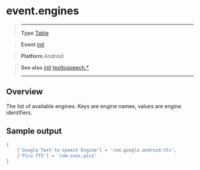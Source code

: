 # event.engines

> --------------------- ------------------------------------------------------------------------------------------
> __Type__              [Table](https://docs.coronalabs.com/api/type/Table.html)

> __Event__             [init](/plugin/texttospeech/event/init/)

> __Platform__          Android

> __See also__          [init](/plugin/texttospeech/event/init/)
>						[texttospeech.*](/plugin/texttospeech/)
> --------------------- ------------------------------------------------------------------------------------------

## Overview

The list of available engines. Keys are engine names, values are engine identifiers.

## Sample output

```lua
{
    ['Google Text-to-speech Engine'] = 'com.google.android.tts',
    ['Pico TTS'] = 'com.svox.pico'
}
```